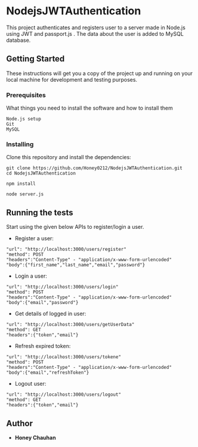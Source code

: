 # NodejsJWTAuthentication

This project authenticates and registers user to a server made in Node.js using JWT and passport.js . The data about the user is added to MySQL database.

## Getting Started

These instructions will get you a copy of the project up and running on your local machine for development and testing purposes.

### Prerequisites

What things you need to install the software and how to install them

```
Node.js setup
Git
MySQL
```

### Installing

Clone this repository and install the dependencies:

```
git clone https://github.com/Honey0212/NodejsJWTAuthentication.git
cd NodejsJWTAuthentication
```

```
npm install
```

```
node server.js
```


## Running the tests

Start using the given below APIs to register/login a user.

* Register a user:
```
"url": "http://localhost:3000/users/register"
"method": POST
"headers":"Content-Type" - "application/x-www-form-urlencoded"
"body":{"first_name","last_name","email","password"}
```

* Login a user:
```
"url": "http://localhost:3000/users/login"
"method": POST
"headers":"Content-Type" - "application/x-www-form-urlencoded"
"body":{"email","password"}
```

* Get details of logged in user:
```
"url": "http://localhost:3000/users/getUserData"
"method": GET
"headers":{"token","email"}
```

* Refresh expired token:
```
"url": "http://localhost:3000/users/tokene"
"method": POST
"headers":"Content-Type" - "application/x-www-form-urlencoded"
"body":{"email","refreshToken"}
```

* Logout user:
```
"url": "http://localhost:3000/users/logout"
"method": GET
"headers":{"token","email"}
```

## Author

* **Honey Chauhan**

